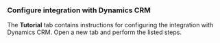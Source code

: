 ### Configure integration with Dynamics CRM

The **Tutorial** tab contains instructions for configuring the integration with Dynamics CRM. Open a new tab and perform the listed steps.
